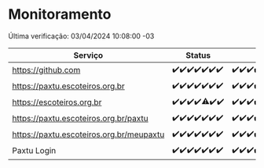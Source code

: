 # Monitoramento

Última verificação: 03/04/2024 10:08:00 -03

|Serviço|Status|Últimas 24h|
|---|---|---|
|https://github.com|<span title="2024-03-27: OK=24">✔️</span><span title="2024-03-28: OK=24">✔️</span><span title="2024-03-29: OK=24">✔️</span><span title="2024-03-30: OK=24">✔️</span><span title="2024-03-31: OK=24">✔️</span><span title="2024-04-01: OK=24">✔️</span><span title="2024-04-02: OK=14">✔️</span>|<span title="02/04/2024 11:05:00 -03 : 200">✔️</span><span title="02/04/2024 12:05:00 -03 : 200">✔️</span><span title="02/04/2024 13:07:00 -03 : 200">✔️</span><span title="02/04/2024 14:04:00 -03 : 200">✔️</span><span title="02/04/2024 15:07:00 -03 : 200">✔️</span><span title="02/04/2024 16:03:00 -03 : 200">✔️</span><span title="02/04/2024 17:06:00 -03 : 200">✔️</span><span title="02/04/2024 18:04:00 -03 : 200">✔️</span><span title="02/04/2024 19:07:00 -03 : 200">✔️</span><span title="02/04/2024 20:06:00 -03 : 200">✔️</span><span title="02/04/2024 21:29:00 -03 : 200">✔️</span><span title="02/04/2024 22:40:00 -03 : 200">✔️</span><span title="02/04/2024 23:15:00 -03 : 200">✔️</span><span title="03/04/2024 00:08:00 -03 : 200">✔️</span><span title="03/04/2024 01:08:00 -03 : 200">✔️</span><span title="03/04/2024 02:06:00 -03 : 200">✔️</span><span title="03/04/2024 03:08:00 -03 : 200">✔️</span><span title="03/04/2024 04:06:00 -03 : 200">✔️</span><span title="03/04/2024 05:08:00 -03 : 200">✔️</span><span title="03/04/2024 06:07:00 -03 : 200">✔️</span><span title="03/04/2024 07:07:00 -03 : 200">✔️</span><span title="03/04/2024 08:03:00 -03 : 200">✔️</span><span title="03/04/2024 09:11:00 -03 : 200">✔️</span><span title="03/04/2024 10:08:00 -03 : 200">✔️</span>|
|https://paxtu.escoteiros.org.br|<span title="2024-03-27: OK=24">✔️</span><span title="2024-03-28: OK=24">✔️</span><span title="2024-03-29: OK=24">✔️</span><span title="2024-03-30: OK=24">✔️</span><span title="2024-03-31: OK=24">✔️</span><span title="2024-04-01: OK=24">✔️</span><span title="2024-04-02: OK=14">✔️</span>|<span title="02/04/2024 11:05:00 -03 : 200">✔️</span><span title="02/04/2024 12:05:00 -03 : 200">✔️</span><span title="02/04/2024 13:07:00 -03 : 200">✔️</span><span title="02/04/2024 14:04:00 -03 : 200">✔️</span><span title="02/04/2024 15:07:00 -03 : 200">✔️</span><span title="02/04/2024 16:03:00 -03 : 200">✔️</span><span title="02/04/2024 17:06:00 -03 : 200">✔️</span><span title="02/04/2024 18:04:00 -03 : 200">✔️</span><span title="02/04/2024 19:07:00 -03 : 200">✔️</span><span title="02/04/2024 20:06:00 -03 : 200">✔️</span><span title="02/04/2024 21:29:00 -03 : 200">✔️</span><span title="02/04/2024 22:40:00 -03 : 200">✔️</span><span title="02/04/2024 23:15:00 -03 : 200">✔️</span><span title="03/04/2024 00:08:00 -03 : 200">✔️</span><span title="03/04/2024 01:08:00 -03 : 200">✔️</span><span title="03/04/2024 02:06:00 -03 : 200">✔️</span><span title="03/04/2024 03:08:00 -03 : 200">✔️</span><span title="03/04/2024 04:06:00 -03 : 200">✔️</span><span title="03/04/2024 05:08:00 -03 : 200">✔️</span><span title="03/04/2024 06:07:00 -03 : 200">✔️</span><span title="03/04/2024 07:07:00 -03 : 200">✔️</span><span title="03/04/2024 08:03:00 -03 : 200">✔️</span><span title="03/04/2024 09:11:00 -03 : 200">✔️</span><span title="03/04/2024 10:08:00 -03 : 200">✔️</span>|
|https://escoteiros.org.br|<span title="2024-03-27: OK=24">✔️</span><span title="2024-03-28: OK=24">✔️</span><span title="2024-03-29: OK=24">✔️</span><span title="2024-03-30: OK=24">✔️</span><span title="2024-03-31: OK=23, Falhas=1">⚠️</span><span title="2024-04-01: OK=24">✔️</span><span title="2024-04-02: OK=14">✔️</span>|<span title="02/04/2024 11:05:00 -03 : 200">✔️</span><span title="02/04/2024 12:05:00 -03 : 200">✔️</span><span title="02/04/2024 13:07:00 -03 : 200">✔️</span><span title="02/04/2024 14:04:00 -03 : 200">✔️</span><span title="02/04/2024 15:07:00 -03 : 200">✔️</span><span title="02/04/2024 16:03:00 -03 : 200">✔️</span><span title="02/04/2024 17:06:00 -03 : 200">✔️</span><span title="02/04/2024 18:04:00 -03 : 200">✔️</span><span title="02/04/2024 19:07:00 -03 : 200">✔️</span><span title="02/04/2024 20:06:00 -03 : 200">✔️</span><span title="02/04/2024 21:29:00 -03 : 200">✔️</span><span title="02/04/2024 22:40:00 -03 : 200">✔️</span><span title="02/04/2024 23:15:00 -03 : 200">✔️</span><span title="03/04/2024 00:08:00 -03 : 200">✔️</span><span title="03/04/2024 01:08:00 -03 : 200">✔️</span><span title="03/04/2024 02:06:00 -03 : 200">✔️</span><span title="03/04/2024 03:08:00 -03 : 200">✔️</span><span title="03/04/2024 04:06:00 -03 : 200">✔️</span><span title="03/04/2024 05:08:00 -03 : 200">✔️</span><span title="03/04/2024 06:07:00 -03 : 200">✔️</span><span title="03/04/2024 07:07:00 -03 : 200">✔️</span><span title="03/04/2024 08:03:00 -03 : 200">✔️</span><span title="03/04/2024 09:11:00 -03 : 200">✔️</span><span title="03/04/2024 10:08:00 -03 : 200">✔️</span>|
|https://paxtu.escoteiros.org.br/paxtu|<span title="2024-03-27: OK=24">✔️</span><span title="2024-03-28: OK=24">✔️</span><span title="2024-03-29: OK=24">✔️</span><span title="2024-03-30: OK=24">✔️</span><span title="2024-03-31: OK=24">✔️</span><span title="2024-04-01: OK=24">✔️</span><span title="2024-04-02: OK=14">✔️</span>|<span title="02/04/2024 11:05:00 -03 : 200">✔️</span><span title="02/04/2024 12:06:00 -03 : 200">✔️</span><span title="02/04/2024 13:07:00 -03 : 200">✔️</span><span title="02/04/2024 14:04:00 -03 : 200">✔️</span><span title="02/04/2024 15:07:00 -03 : 200">✔️</span><span title="02/04/2024 16:03:00 -03 : 200">✔️</span><span title="02/04/2024 17:06:00 -03 : 200">✔️</span><span title="02/04/2024 18:04:00 -03 : 200">✔️</span><span title="02/04/2024 19:07:00 -03 : 200">✔️</span><span title="02/04/2024 20:06:00 -03 : 200">✔️</span><span title="02/04/2024 21:29:00 -03 : 200">✔️</span><span title="02/04/2024 22:40:00 -03 : 200">✔️</span><span title="02/04/2024 23:15:00 -03 : 200">✔️</span><span title="03/04/2024 00:08:00 -03 : 200">✔️</span><span title="03/04/2024 01:08:00 -03 : 200">✔️</span><span title="03/04/2024 02:06:00 -03 : 200">✔️</span><span title="03/04/2024 03:08:00 -03 : 200">✔️</span><span title="03/04/2024 04:06:00 -03 : 200">✔️</span><span title="03/04/2024 05:08:00 -03 : 200">✔️</span><span title="03/04/2024 06:07:00 -03 : 200">✔️</span><span title="03/04/2024 07:07:00 -03 : 200">✔️</span><span title="03/04/2024 08:03:00 -03 : 200">✔️</span><span title="03/04/2024 09:11:00 -03 : 200">✔️</span><span title="03/04/2024 10:08:00 -03 : 200">✔️</span>|
|https://paxtu.escoteiros.org.br/meupaxtu|<span title="2024-03-27: OK=24">✔️</span><span title="2024-03-28: OK=24">✔️</span><span title="2024-03-29: OK=24">✔️</span><span title="2024-03-30: OK=24">✔️</span><span title="2024-03-31: OK=24">✔️</span><span title="2024-04-01: OK=24">✔️</span><span title="2024-04-02: OK=14">✔️</span>|<span title="02/04/2024 11:05:00 -03 : 200">✔️</span><span title="02/04/2024 12:06:00 -03 : 200">✔️</span><span title="02/04/2024 13:07:00 -03 : 200">✔️</span><span title="02/04/2024 14:04:00 -03 : 200">✔️</span><span title="02/04/2024 15:07:00 -03 : 200">✔️</span><span title="02/04/2024 16:03:00 -03 : 200">✔️</span><span title="02/04/2024 17:06:00 -03 : 200">✔️</span><span title="02/04/2024 18:04:00 -03 : 200">✔️</span><span title="02/04/2024 19:07:00 -03 : 200">✔️</span><span title="02/04/2024 20:06:00 -03 : 200">✔️</span><span title="02/04/2024 21:29:00 -03 : 200">✔️</span><span title="02/04/2024 22:40:00 -03 : 200">✔️</span><span title="02/04/2024 23:15:00 -03 : 200">✔️</span><span title="03/04/2024 00:08:00 -03 : 200">✔️</span><span title="03/04/2024 01:08:00 -03 : 200">✔️</span><span title="03/04/2024 02:06:00 -03 : 200">✔️</span><span title="03/04/2024 03:08:00 -03 : 200">✔️</span><span title="03/04/2024 04:06:00 -03 : 200">✔️</span><span title="03/04/2024 05:08:00 -03 : 200">✔️</span><span title="03/04/2024 06:07:00 -03 : 200">✔️</span><span title="03/04/2024 07:07:00 -03 : 200">✔️</span><span title="03/04/2024 08:03:00 -03 : 200">✔️</span><span title="03/04/2024 09:11:00 -03 : 200">✔️</span><span title="03/04/2024 10:08:00 -03 : 200">✔️</span>|
|Paxtu Login|<span title="2024-03-27: OK=24">✔️</span><span title="2024-03-28: OK=24">✔️</span><span title="2024-03-29: OK=24">✔️</span><span title="2024-03-30: OK=24">✔️</span><span title="2024-03-31: OK=24">✔️</span><span title="2024-04-01: OK=24">✔️</span><span title="2024-04-02: OK=14">✔️</span>|<span title="02/04/2024 11:05:00 -03 : 200">✔️</span><span title="02/04/2024 12:06:00 -03 : 200">✔️</span><span title="02/04/2024 13:07:00 -03 : 200">✔️</span><span title="02/04/2024 14:04:00 -03 : 200">✔️</span><span title="02/04/2024 15:07:00 -03 : 200">✔️</span><span title="02/04/2024 16:03:00 -03 : 200">✔️</span><span title="02/04/2024 17:06:00 -03 : 200">✔️</span><span title="02/04/2024 18:04:00 -03 : 200">✔️</span><span title="02/04/2024 19:07:00 -03 : 200">✔️</span><span title="02/04/2024 20:06:00 -03 : 200">✔️</span><span title="02/04/2024 21:29:00 -03 : 200">✔️</span><span title="02/04/2024 22:40:00 -03 : 200">✔️</span><span title="02/04/2024 23:15:00 -03 : 200">✔️</span><span title="03/04/2024 00:08:00 -03 : 200">✔️</span><span title="03/04/2024 01:08:00 -03 : 200">✔️</span><span title="03/04/2024 02:06:00 -03 : 200">✔️</span><span title="03/04/2024 03:08:00 -03 : 200">✔️</span><span title="03/04/2024 04:06:00 -03 : 200">✔️</span><span title="03/04/2024 05:08:00 -03 : 200">✔️</span><span title="03/04/2024 06:07:00 -03 : 200">✔️</span><span title="03/04/2024 07:07:00 -03 : 200">✔️</span><span title="03/04/2024 08:03:00 -03 : 200">✔️</span><span title="03/04/2024 09:11:00 -03 : 200">✔️</span><span title="03/04/2024 10:08:00 -03 : 200">✔️</span>|

